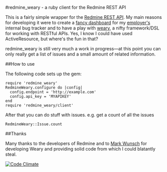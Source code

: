#redmine_weary - a ruby client for the Redmine REST API

This is a fairly simple wrapper for the [Redmine REST API][redmine]. 
My main reasons for developing it were to create a [fancy dashboard][dashing] 
for my [employer's][3months] internal bug tracker and to have a play with 
[weary][Weary], a nifty framework/DSL for working with RESTful APIs. Yes,
I know I could have used ActiveResource, but where's the fun in that?

redmine_weary is still very much a work in progress—at this point you can
only really get a list of issues and a small amount of related information.

##How to use

The following code sets up the gem:

```
require 'redmine_weary'
RedmineWeary.configure do |config|
  config.endpoint = 'http://example.com'
  config.api_key = 'MYAPIKEY'
end
require 'redmine_weary/client'
```

After that you can do stuff with issues. e.g. get a count of all the issues

```
RedmineWeary::Issue.count
```

##Thanks

Many thanks to the developers of Redmine and to [Mark Wunsch][mwunsch] for developing Weary 
and providing solid code from which I could blatantly steal.

[redmine]:http://www.redmine.org/projects/redmine/wiki/Rest_api
[dashing]:http://shopify.github.com/dashing/
[3months]:http://www.3months.com
[weary]:https://github.com/mwunsch/weary
[mwunsch]:https://github.com/mwunsch

[![Code Climate](https://codeclimate.com/badge.png)](https://codeclimate.com/github/jmahoney/redmine_weary)